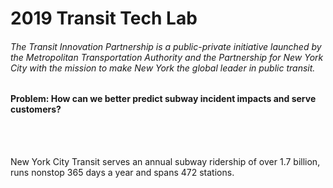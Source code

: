# 2019 Transit Tech Lab
###### The Transit Innovation Partnership is a public-private initiative launched by the Metropolitan Transportation Authority and the Partnership for New York City with the mission to make New York the global leader in public transit.
#### Problem: How can we better predict subway incident impacts and serve customers?

<br/>
<br/>

New York City Transit serves an annual subway ridership of over 1.7 billion, runs nonstop 365 days a year and spans 472 stations.
